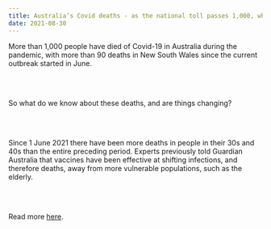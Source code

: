 ```yaml
---
title: Australia’s Covid deaths - as the national toll passes 1,000, what do we know?
date: 2021-08-30
---
```


<p>More than 1,000 people have died of Covid-19 in Australia during the pandemic, with more than 90 deaths in New South Wales since the current outbreak started in June.</p><br><br>

<p>So what do we know about these deaths, and are things changing?</p><br><br>

<p>Since 1 June 2021 there have been more deaths in people in their 30s and 40s than the entire preceding period. Experts previously told Guardian Australia that vaccines have been effective at shifting infections, and therefore deaths, away from more vulnerable populations, such as the elderly.</p><br><br>

<p>Read more <a href="https://www.theguardian.com/news/datablog/2021/aug/30/what-do-we-know-about-australias-covid-deaths-and-is-the-demographic-shifting">here</a>.</p>